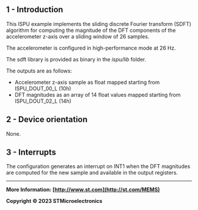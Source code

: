 ## 1 - Introduction

This ISPU example implements the sliding discrete Fourier transform (SDFT) algorithm for computing the magnitude of the DFT components of the accelerometer z-axis over a sliding window of 26 samples.

The accelerometer is configured in high-performance mode at 26 Hz.

The sdft library is provided as binary in the *ispu/lib* folder.

The outputs are as follows:

* Accelerometer z-axis sample as float mapped starting from ISPU_DOUT_00_L (10h)
* DFT magnitudes as an array of 14 float values mapped starting from ISPU_DOUT_02_L (14h)

## 2 - Device orientation

None.

## 3 - Interrupts

The configuration generates an interrupt on INT1 when the DFT magnitudes are computed for the new sample and available in the output registers.

------

**More Information: [http://www.st.com](http://st.com/MEMS)**

**Copyright © 2023 STMicroelectronics**